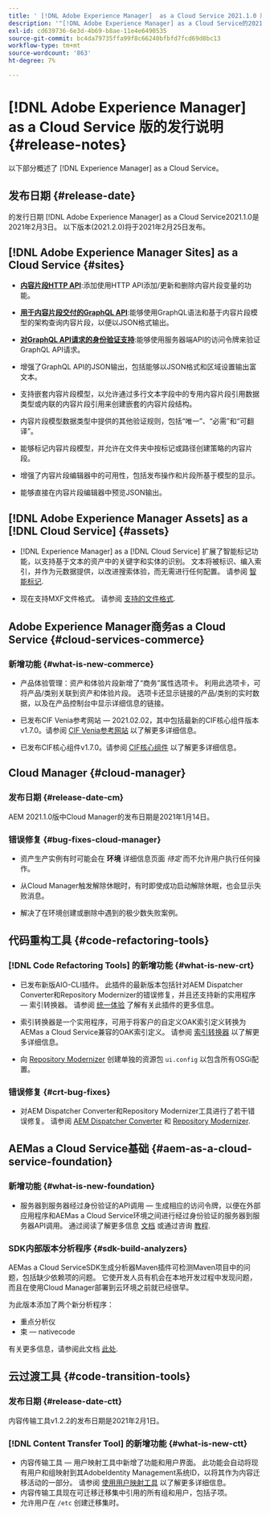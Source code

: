 ```yaml
---
title: ' [!DNL Adobe Experience Manager]  as a Cloud Service 2021.1.0 版的发行说明。'
description: '"[!DNL Adobe Experience Manager] as a Cloud Service的2021.1.0发行说明。”'
exl-id: cd639736-6e3d-4b69-b8ae-11e4e6490535
source-git-commit: bc4da79735ffa99f8c66240bfbfd7fcd69d8bc13
workflow-type: tm+mt
source-wordcount: '863'
ht-degree: 7%

---
```



# [!DNL Adobe Experience Manager] as a Cloud Service 版的发行说明  {#release-notes}

以下部分概述了 [!DNL Experience Manager] as a Cloud Service。

## 发布日期 {#release-date}

的发行日期 [!DNL Adobe Experience Manager] as a Cloud Service2021.1.0是2021年2月3日。
以下版本(2021.2.0)将于2021年2月25日发布。

## [!DNL Adobe Experience Manager Sites] as a Cloud Service {#sites}

* **[内容片段HTTP API](/help/assets/content-fragments/assets-api-content-fragments.md)**:添加使用HTTP API添加/更新和删除内容片段变量的功能。

* **[用于内容片段交付的GraphQL API](/help/headless/graphql-api/content-fragments.md)**:能够使用GraphQL语法和基于内容片段模型的架构查询内容片段，以便以JSON格式输出。

* **[对GraphQL API请求的身份验证支持](/help/headless/security/authentication.md)**:能够使用服务器端API的访问令牌来验证GraphQL API请求。

* 增强了GraphQL API的JSON输出，包括能够以JSON格式和区域设置输出富文本。

* 支持嵌套内容片段模型，以允许通过多行文本字段中的专用内容片段引用数据类型或内联的内容片段引用来创建嵌套的内容片段结构。

* 内容片段模型数据类型中提供的其他验证规则，包括“唯一”、“必需”和“可翻译”。

* 能够标记内容片段模型，并允许在文件夹中按标记或路径创建策略的内容片段。

* 增强了内容片段编辑器中的可用性，包括发布操作和片段所基于模型的显示。

* 能够直接在内容片段编辑器中预览JSON输出。


## [!DNL Adobe Experience Manager Assets] as a [!DNL Cloud Service] {#assets}

* [!DNL Experience Manager] as a [!DNL Cloud Service] 扩展了智能标记功能，以支持基于文本的资产中的关键字和实体的识别。 文本将被标识、编入索引，并作为元数据提供，以改进搜索体验，而无需进行任何配置。 请参阅 [智能标记](/help/assets/smart-tags.md).

* 现在支持MXF文件格式。 请参阅 [支持的文件格式](/help/assets/file-format-support.md#video-formats).

## Adobe Experience Manager商务as a Cloud Service {#cloud-services-commerce}

### 新增功能 {#what-is-new-commerce}

* 产品体验管理：资产和体验片段新增了“商务”属性选项卡。 利用此选项卡，可将产品/类别关联到资产和体验片段。 选项卡还显示链接的产品/类别的实时数据，以及在产品控制台中显示详细信息的链接。

* 已发布CIF Venia参考网站 — 2021.02.02，其中包括最新的CIF核心组件版本v1.7.0。请参阅 [CIF Venia参考网站](https://github.com/adobe/aem-cif-guides-venia/releases/tag/venia-2021.02.02) 以了解更多详细信息。

* 已发布CIF核心组件v1.7.0。请参阅 [CIF核心组件](https://github.com/adobe/aem-core-cif-components/releases/tag/core-cif-components-reactor-1.7.0) 以了解更多详细信息。

## Cloud Manager {#cloud-manager}

### 发布日期 {#release-date-cm}

AEM 2021.1.0版中Cloud Manager的发布日期是2021年1月14日。

### 错误修复 {#bug-fixes-cloud-manager}

* 资产生产实例有时可能会在 **环境** 详细信息页面 *待定* 而不允许用户执行任何操作。

* 从Cloud Manager触发解除休眠时，有时即使成功启动解除休眠，也会显示失败消息。

* 解决了在环境创建或删除中遇到的极少数失败案例。

## 代码重构工具 {#code-refactoring-tools}

### [!DNL Code Refactoring Tools] 的新增功能 {#what-is-new-crt}

* 已发布新版AIO-CLI插件。 此插件的最新版本包括针对AEM Dispatcher Converter和Repository Modernizer的错误修复，并且还支持新的实用程序 — 索引转换器。 请参阅 [统一体验](https://experienceleague.adobe.com/docs/experience-manager-cloud-service/moving/refactoring-tools/unified-experience.html?lang=en#benefits) 了解有关此插件的更多信息。

* 索引转换器是一个实用程序，可用于将客户的自定义OAK索引定义转换为AEMas a Cloud Service兼容的OAK索引定义。 请参阅 [索引转换器](https://github.com/adobe/aem-cloud-service-source-migration/tree/master/packages/index-converter) 以了解更多详细信息。

* 向 [Repository Modernizer](https://github.com/adobe/aem-cloud-service-source-migration/tree/master/packages/repository-modernizer) 创建单独的资源包 `ui.config` 以包含所有OSGi配置。

### 错误修复 {#crt-bug-fixes}

* 对AEM Dispatcher Converter和Repository Modernizer工具进行了若干错误修复。 请参阅 [AEM Dispatcher Converter](https://github.com/adobe/aem-cloud-service-source-migration/tree/master/packages/dispatcher-converter) 和 [Repository Modernizer](https://github.com/adobe/aem-cloud-service-source-migration/tree/master/packages/repository-modernizer).

## AEMas a Cloud Service基础 {#aem-as-a-cloud-service-foundation}

### 新增功能 {#what-is-new-foundation}

* 服务器到服务器经过身份验证的API调用 — 生成相应的访问令牌，以便在外部应用程序和AEMas a Cloud Service环境之间进行经过身份验证的服务器到服务器API调用。 通过阅读了解更多信息 [文档](/help/implementing/developing/introduction/generating-access-tokens-for-server-side-apis.md) 或通过咨询 [教程](https://experienceleague.adobe.com/docs/experience-manager-learn/getting-started-with-aem-headless/authentication/overview.html?lang=en#authentication).

### SDK内部版本分析程序 {#sdk-build-analyzers}

AEMas a Cloud ServiceSDK生成分析器Maven插件可检测Maven项目中的问题，包括缺少依赖项的问题。 它使开发人员有机会在本地开发过程中发现问题，而且在使用Cloud Manager部署到云环境之前就已经很早。

为此版本添加了两个新分析程序：

* 重点分析仪
* 束 — nativecode

有关更多信息，请参阅此文档 [此处](https://experienceleague.adobe.com/docs/experience-manager-core-components/using/developing/archetype/build-analyzer-maven-plugin.html?lang=zh-Hans#developing).

## 云过渡工具 {#code-transition-tools}

### 发布日期 {#release-date-ctt}

内容传输工具v1.2.2的发布日期是2021年2月1日。

### [!DNL Content Transfer Tool] 的新增功能 {#what-is-new-ctt}

* 内容传输工具 — 用户映射工具中新增了功能和用户界面。 此功能会自动将现有用户和组映射到其AdobeIdentity Management系统ID，以将其作为内容迁移活动的一部分。 请参阅 [使用用户映射工具](https://experienceleague.adobe.com/docs/experience-manager-cloud-service/moving/cloud-migration/content-transfer-tool/using-user-mapping-tool.html) 以了解更多详细信息。
* 内容传输工具现在可迁移迁移集中引用的所有组和用户，包括子项。
* 允许用户在 `/etc` 创建迁移集时。
